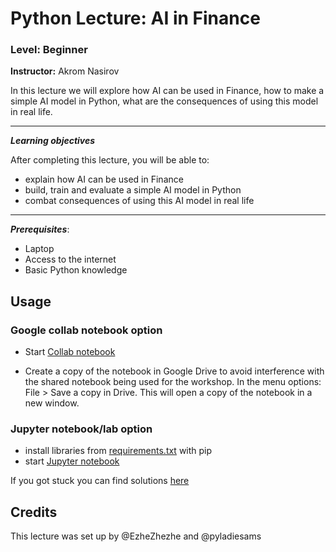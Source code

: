 # Python Lecture: AI in Finance

### Level: Beginner

**Instructor:** Akrom Nasirov

In this lecture we will explore how AI can be used in Finance, how to make a simple AI model in Python, what are the consequences of using this model in real life.

---

**_Learning objectives_**

After completing this lecture, you will be able to:

- explain how AI can be used in Finance
- build, train and evaluate a simple AI model in Python
- combat consequences of using this AI model in real life

---

**_Prerequisites_**:

- Laptop
- Access to the internet
- Basic Python knowledge

## Usage

### Google collab notebook option

- Start [Collab notebook](https://colab.research.google.com/drive/1LkUxUZHtiU2LPy0EZHiB7z8JakfAJvxd?usp=sharing)

- Create a copy of the notebook in Google Drive to avoid interference with the shared notebook being used for the workshop. In the menu options: File > Save a copy in Drive. This will open a copy of the notebook in a new window.

### Jupyter notebook/lab option

- install libraries from [requirements.txt](requirements.txt) with pip
- start [Jupyter notebook](materials/python_lecture_ai_in_finance_materials.ipynb)

If you got stuck you can find solutions [here](solutions/python_lecture_ai_in_finance_solutions.ipynb)

## Credits

This lecture was set up by @EzheZhezhe and @pyladiesams

